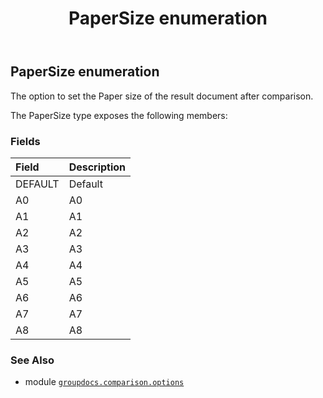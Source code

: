 ﻿---
title: PaperSize enumeration
second_title: GroupDocs.Comparison for Python via .NET API References
description: 
type: docs
url: /python-net/groupdocs.comparison.options/papersize/
is_root: false
weight: 190
---

## PaperSize enumeration

The option to set the Paper size of the result document after comparison.



The PaperSize type exposes the following members:

### Fields
| Field | Description |
| :- | :- |
| DEFAULT | Default |
| A0 | A0 |
| A1 | A1 |
| A2 | A2 |
| A3 | A3 |
| A4 | A4 |
| A5 | A5 |
| A6 | A6 |
| A7 | A7 |
| A8 | A8 |



### See Also
* module [`groupdocs.comparison.options`](..)
